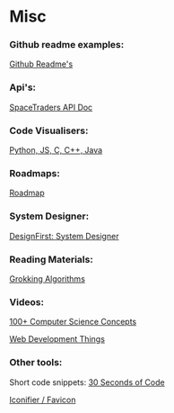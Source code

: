 
# Misc



### Github readme examples:

[Github Readme's](https://github.com/abhisheknaiidu/awesome-github-profile-readme#retro-)


### Api's:

[SpaceTraders API Doc](https://docs.spacetraders.io/)



### Code Visualisers:

[Python, JS, C, C++, Java](https://pythontutor.com/visualize.html#mode=edit)


### Roadmaps:

[Roadmap](https://roadmap.sh/)

### System Designer:

[DesignFirst: System Designer](https://designfirst.io/systemdesigner/)


### Reading Materials:

[Grokking Algorithms]([https://edu.anarcho-copy.org/Algorithm/grokking-algorithms-illustrated-programmers-curious.pdf](https://edu.anarcho-copy.org/Algorithm/grokking-algorithms-illustrated-programmers-curious.pdf))


### Videos:

[100+ Computer Science Concepts](https://www.youtube.com/watch?v=-uleG_Vecis&t=708s&ab_channel=Fireship)


[Web Development Things ](https://www.youtube.com/watch?v=erEgovG9WBs&ab_channel=Fireship)


### Other tools:

Short code snippets: [30 Seconds of Code](https://www.30secondsofcode.org/)

[Iconifier / Favicon](https://iconifier.net/index.php?iconified=20230505213141_owenwow.png)


